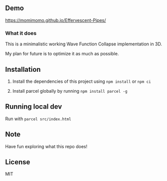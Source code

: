 

## Demo
https://momimomo.github.io/Effervescent-Pipes/

### What it does
This is a minimalistic working Wave Function Collapse implementation in 3D. 

My plan for future is to optimize it as much as possible.

## Installation
1. Install the dependencies of this project using `npm install` or `npm ci`

2. Install parcel globally by running `npm install parcel -g`

## Running local dev
Run with `parcel src/index.html`

## Note
Have fun exploring what this repo does!

## License
MIT
